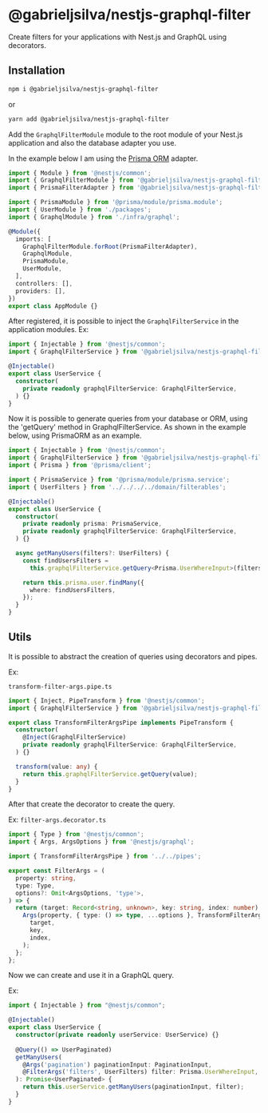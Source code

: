# @gabrieljsilva/nestjs-graphql-filter
Create filters for your applications with Nest.js and GraphQL using decorators.

## Installation

```sh
npm i @gabrieljsilva/nestjs-graphql-filter
```
or
```sh
yarn add @gabrieljsilva/nestjs-graphql-filter
```

Add the `GraphqlFilterModule` module to the root module of your Nest.js application and also the database adapter you use.

In the example below I am using the [Prisma ORM](@gabrieljsilva/nestjs-graphql-filter-adapter-prisma) adapter.

```typescript
import { Module } from '@nestjs/common';
import { GraphqlFilterModule } from '@gabrieljsilva/nestjs-graphql-filter';
import { PrismaFilterAdapter } from '@gabrieljsilva/nestjs-graphql-filter-adapter-prisma';

import { PrismaModule } from '@prisma/module/prisma.module';
import { UserModule } from './packages';
import { GraphqlModule } from './infra/graphql';

@Module({
  imports: [
    GraphqlFilterModule.forRoot(PrismaFilterAdapter),
    GraphqlModule,
    PrismaModule,
    UserModule,
  ],
  controllers: [],
  providers: [],
})
export class AppModule {}
```

After registered, it is possible to inject the `GraphqlFilterService` in the application modules.
Ex:

```typescript
import { Injectable } from '@nestjs/common';
import { GraphqlFilterService } from '@gabrieljsilva/nestjs-graphql-filter';

@Injectable()
export class UserService {
  constructor(
    private readonly graphqlFilterService: GraphqlFilterService,
  ) {}
}
```

Now it is possible to generate queries from your database or ORM, using the 'getQuery' method in GraphqlFilterService.
As shown in the example below, using PrismaORM as an example.

```typescript
import { Injectable } from '@nestjs/common';
import { GraphqlFilterService } from '@gabrieljsilva/nestjs-graphql-filter';
import { Prisma } from '@prisma/client';

import { PrismaService } from '@prisma/module/prisma.service';
import { UserFilters } from '../../../../domain/filterables';

@Injectable()
export class UserService {
  constructor(
    private readonly prisma: PrismaService,
    private readonly graphqlFilterService: GraphqlFilterService,
  ) {}

  async getManyUsers(filters?: UserFilters) {
    const findUsersFilters =
      this.graphqlFilterService.getQuery<Prisma.UserWhereInput>(filters);

    return this.prisma.user.findMany({
      where: findUsersFilters,
    });
  }
}
```

## Utils
It is possible to abstract the creation of queries using decorators and pipes.

Ex:

`transform-filter-args.pipe.ts`
```typescript
import { Inject, PipeTransform } from '@nestjs/common';
import { GraphqlFilterService } from '@gabrieljsilva/nestjs-graphql-filter';

export class TransformFilterArgsPipe implements PipeTransform {
  constructor(
    @Inject(GraphqlFilterService)
    private readonly graphqlFilterService: GraphqlFilterService,
  ) {}

  transform(value: any) {
    return this.graphqlFilterService.getQuery(value);
  }
}
```

After that create the decorator to create the query.

Ex:
`filter-args.decorator.ts`
```typescript
import { Type } from '@nestjs/common';
import { Args, ArgsOptions } from '@nestjs/graphql';

import { TransformFilterArgsPipe } from '../../pipes';

export const FilterArgs = (
  property: string,
  type: Type,
  options?: Omit<ArgsOptions, 'type'>,
) => {
  return (target: Record<string, unknown>, key: string, index: number) => {
    Args(property, { type: () => type, ...options }, TransformFilterArgsPipe)(
      target,
      key,
      index,
    );
  };
};
```

Now we can create and use it in a GraphQL query.

Ex:

```typescript
import { Injectable } from "@nestjs/common";

@Injectable()
export class UserService {
  constructor(private readonly userService: UserService) {}
  
  @Query(() => UserPaginated)
  getManyUsers(
    @Args('pagination') paginationInput: PaginationInput,
    @FilterArgs('filters', UserFilters) filter: Prisma.UserWhereInput,
  ): Promise<UserPaginated> {
    return this.userService.getManyUsers(paginationInput, filter);
  }
}
```